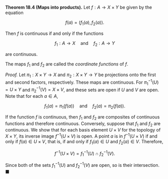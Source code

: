 **Theorem 18.4 (Maps into products).** Let $f : A \to X \times Y$ be given by the equation

$$f(a) = (f_1(a), f_2(a)).$$

Then $f$ is continuous if and only if the functions

$$f_1 : A \to X \quad \text{and} \quad f_2 : A \to Y$$

are continuous.

The maps $f_1$ and $f_2$ are called the *coordinate functions* of $f$.

*Proof.* Let $\pi_1 : X \times Y \to X$ and $\pi_2 : X \times Y \to Y$ be projections onto the first and second factors, respectively. These maps are continuous. For $\pi_1^{-1}(U) = U \times Y$ and $\pi_2^{-1}(V) = X \times V$, and these sets are open if $U$ and $V$ are open. Note that for each $a \in A$,

$$f_1(a) = \pi_1(f(a)) \quad \text{and} \quad f_2(a) = \pi_2(f(a)).$$

If the function $f$ is continuous, then $f_1$ and $f_2$ are composites of continuous functions and therefore continuous. Conversely, suppose that $f_1$ and $f_2$ are continuous. We show that for each basis element $U \times V$ for the topology of $X \times Y$, its inverse image $f^{-1}(U \times V)$ is open. A point $a$ is in $f^{-1}(U \times V)$ if and only if $f(a) \in U \times V$, that is, if and only if $f_1(a) \in U$ and $f_2(a) \in V$. Therefore,

$$f^{-1}(U \times V) = f_1^{-1}(U) \cap f_2^{-1}(V).$$

Since both of the sets $f_1^{-1}(U)$ and $f_2^{-1}(V)$ are open, so is their intersection. ■

